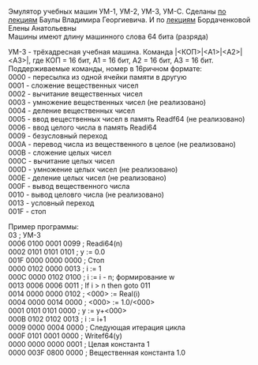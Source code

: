 Эмулятор учебных машин УМ-1, УМ-2, УМ-3, УМ-С.
Сделаны [по лекциям](https://github.com/xakep71k/machines/blob/master/docs/%D0%91%D0%B0%D1%83%D0%BB%D0%B0%20%D0%92.%D0%93.%20-%20%D0%92%D0%B2%D0%B5%D0%B4%D0%B5%D0%BD%D0%B8%D0%B5%20%D0%B2%20%D0%B0%D1%80%D1%85%D0%B8%D1%82%D0%B5%D0%BA%D1%82%D1%83%D1%80%D1%83%20%D0%AD%D0%92%D0%9C%20(2003).pdf) Баулы Владимира Георгиевича. И по [лекциям](https://www.youtube.com/playlist?list=PLASVL3c0TE-IrOZbXAr8yV9ngrMffSdSV) Бордаченковой Елены Анатольевны<br/>
Машины имеют длину машинного слова 64 бита (разряда)<br/>

УМ-3 - трёхадресная учебная машина. Команда |<КОП>|\<A1\>|\<A2\>|\<A3\>|, где КОП = 16 бит, A1 = 16 бит, A2 = 16 бит, А3 = 16 бит.<br/>
Поддерживаемые команды, номер в 16ричном формате:<br/>
0000 - пересылка из одной ячейки памяти в другую<br/>
0001 - сложение вещественных чисел<br/>
0002 - вычитание вещественных чисел<br/>
0003 - умножение вещественных чисел (не реализовано)<br/>
0004 - деление вещественных чисел<br/>
0005 - ввод вещественных чисел в память Readf64 (не реализовано)
0006 - ввод целого числа в память Readi64<br/>
0009 - безусловный переход<br/>
000A - перевод числа из вещественного в целое (не реализовано)<br/>
000B - сложение целых чисел<br/>
000C - вычитание целых чисел<br/>
000D - умножение целых чисел (не реализовано)<br/>
000E - деление целых чисел (не реализовано)<br/>
000F - вывод вещественного числа<br/>
0010 - вывод целовго числа (не реализовано)<br/>
0013 - условный переход<br/>
001F - стоп<br/>


Пример программы:<br/>
03 ; УМ-3<br/>
0006 0100 0001 0099 ; Readi64(n)<br/>
0002 0101 0101 0101 ; y := 0.0<br/>
001F 0000 0000 0000 ; Стоп<br/>
0000 0102 0000 0013 ; i := 1<br/>
000C 0000 0102 0100 ; i := i - n; формирование w<br/>
0013 0006 0006 0011 ; If i &gt; n then goto 011<br/>
0014 0000 0000 0102 ; <000> := Real(i)<br/>
0004 0000 0014 0000 ; <000> := 1.0/<000><br/>
0001 0101 0101 0000 ; y := y+<000><br/>
000B 0102 0102 0013 ; i := i+1<br/>
0009 0000 0004 0000 ; Следующая итерация цикла<br/>
000F 0101 0001 0000 ; Writef64(y)<br/>
0000 0000 0000 0001 ; Целая константа 1<br/>
0000 003F 0800 0000 ; Вещественная константа 1.0<br/>

